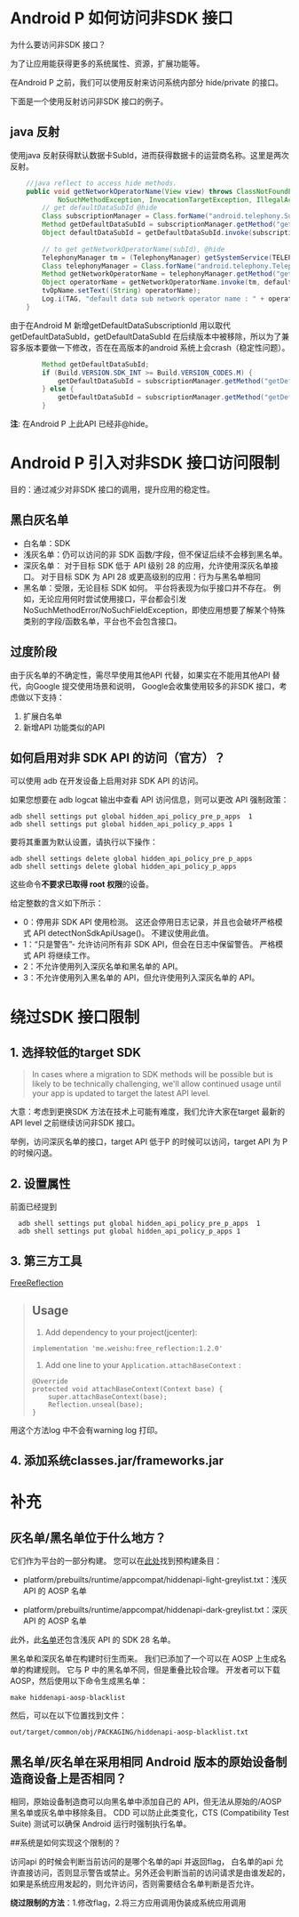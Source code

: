 # Android P 如何访问非SDK 接口

为什么要访问非SDK 接口？

为了让应用能获得更多的系统属性、资源，扩展功能等。

在Android P 之前，我们可以使用反射来访问系统内部分 hide/private 的接口。

下面是一个使用反射访问非SDK 接口的例子。

## java 反射

使用java 反射获得默认数据卡SubId，进而获得数据卡的运营商名称。这里是两次反射。

```JAVA
    //java reflect to access hide methods.
    public void getNetworkOperatorName(View view) throws ClassNotFoundException,
            NoSuchMethodException, InvocationTargetException, IllegalAccessException {
        // get defaultDataSubId @hide
        Class subscriptionManager = Class.forName("android.telephony.SubscriptionManager");
        Method getDefaultDataSubId = subscriptionManager.getMethod("getDefaultDataSubId");
        Object defaultDataSubId = getDefaultDataSubId.invoke(subscriptionManager);
        
        // to get getNetworkOperatorName(subId), @hide
        TelephonyManager tm = (TelephonyManager) getSystemService(TELEPHONY_SERVICE);
        Class telephonyManager = Class.forName("android.telephony.TelephonyManager");
        Method getNetworkOperatorName = telephonyManager.getMethod("getNetworkOperatorName", int.class);
        Object operatorName = getNetworkOperatorName.invoke(tm, defaultDataSubId);
        tvOpName.setText((String) operatorName);
        Log.i(TAG, "default data sub network operator name : " + operatorName);
    }
```
由于在Android M 新增getDefaultDataSubscriptionId 用以取代getDefaultDataSubId，getDefaultDataSubId 在后续版本中被移除，所以为了兼容多版本要做一下修改，否在在高版本的android 系统上会crash（稳定性问题）。

```JAVA
        Method getDefaultDataSubId;
        if (Build.VERSION.SDK_INT >= Build.VERSION_CODES.M) {
            getDefaultDataSubId = subscriptionManager.getMethod("getDefaultDataSubscriptionId");
        } else {
            getDefaultDataSubId = subscriptionManager.getMethod("getDefaultDataSubId");
        }
```

**注**: 在Android P 上此API 已经非@hide。

# Android P 引入对非SDK 接口访问限制

目的：通过减少对非SDK 接口的调用，提升应用的稳定性。

## 黑白灰名单


- 白名单：SDK
- 浅灰名单：仍可以访问的非 SDK 函数/字段，但不保证后续不会移到黑名单。
- 深灰名单：
  对于目标 SDK 低于 API 级别 28 的应用，允许使用深灰名单接口。
  对于目标 SDK 为 API 28 或更高级别的应用：行为与黑名单相同
- 黑名单：受限，无论目标 SDK 如何。 平台将表现为似乎接口并不存在。 例如，无论应用何时尝试使用接口，平台都会引发 NoSuchMethodError/NoSuchFieldException，即使应用想要了解某个特殊类别的字段/函数名单，平台也不会包含接口。


## 过度阶段

由于灰名单的不确定性，需尽早使用其他API 代替，如果实在不能用其他API 替代，向Google 提交使用场景和说明， Google会收集使用较多的非SDK 接口，考虑做以下支持：

1. 扩展白名单
2. 新增API 功能类似的API

## 如何启用对非 SDK API 的访问（官方）？

可以使用 adb 在开发设备上启用对非 SDK API 的访问。

如果您想要在 adb logcat 输出中查看 API 访问信息，则可以更改 API 强制政策：

```shell
adb shell settings put global hidden_api_policy_pre_p_apps  1
adb shell settings put global hidden_api_policy_p_apps 1
```

要将其重置为默认设置，请执行以下操作：

```shell
adb shell settings delete global hidden_api_policy_pre_p_apps
adb shell settings delete global hidden_api_policy_p_apps
```

 这些命令**不要求已取得 root 权限**的设备。

给定整数的含义如下所示：

- 0：停用非 SDK API 使用检测。 这还会停用日志记录，并且也会破坏严格模式 API detectNonSdkApiUsage()。 不建议使用此值。
- 1：“只是警告”- 允许访问所有非 SDK API，但会在日志中保留警告。 严格模式 API 将继续工作。
- 2：不允许使用列入深灰名单和黑名单的 API。
- 3：不允许使用列入黑名单的 API，但允许使用列入深灰名单的 API。

# 绕过SDK 接口限制
## 1. 选择较低的target SDK

> In cases where a migration to SDK methods will be possible but is likely to be technically challenging, we'll allow continued usage until your app is updated to target the latest API level.

大意：考虑到更换SDK 方法在技术上可能有难度，我们允许大家在target 最新的API level 之前继续访问非SDK 接口。

举例，访问深灰名单的接口，target API 低于P 的时候可以访问，target API 为 P的时候闪退。

## 2. 设置属性

前面已经提到
```shell
  adb shell settings put global hidden_api_policy_pre_p_apps  1
  adb shell settings put global hidden_api_policy_p_apps 1
```
## 3. 第三方工具

[FreeReflection](https://github.com/tiann/FreeReflection)

> ## Usage
>
> 1. Add dependency to your project(jcenter):
>
> ```
> implementation 'me.weishu:free_reflection:1.2.0'
> ```
>
> 1. Add one line to your `Application.attachBaseContext` :
>
> ```
> @Override
> protected void attachBaseContext(Context base) {
>     super.attachBaseContext(base);
>     Reflection.unseal(base);
> }
> ```

用这个方法log 中不会有warning log 打印。

## 4. 添加系统classes.jar/frameworks.jar



# 补充

## 灰名单/黑名单位于什么地方？

它们作为平台的一部分构建。 您可以在[此处](https://android.googlesource.com/platform/prebuilts/runtime/+/master/appcompat)找到预构建条目：

- platform/prebuilts/runtime/appcompat/hiddenapi-light-greylist.txt：浅灰 API 的 AOSP 名单

- platform/prebuilts/runtime/appcompat/hiddenapi-dark-greylist.txt：深灰 API 的 AOSP 名单

此外，此[名单](https://android.googlesource.com/platform/frameworks/base/+/master/config/hiddenapi-p-light-greylist.txt)还包含浅灰 API 的 SDK 28 名单。

黑名单和深灰名单在构建时衍生而来。 我们已添加了一个可以在 AOSP 上生成名单的构建规则。 它与 P 中的黑名单不同，但是重叠比较合理。 开发者可以下载 AOSP，然后使用以下命令生成黑名单：

```
make hiddenapi-aosp-blacklist
```

然后，可以在以下位置找到文件：

```
out/target/common/obj/PACKAGING/hiddenapi-aosp-blacklist.txt
```

## 黑名单/灰名单在采用相同 Android 版本的原始设备制造商设备上是否相同？

相同，原始设备制造商可以向黑名单中添加自己的 API，但无法从原始的/AOSP 黑名单或灰名单中移除条目。 CDD 可以防止此类变化，CTS (Compatibility Test Suite) 测试可以确保 Android 运行时强制执行名单。

##系统是如何实现这个限制的？

访问api 的时候会判断当前访问的是哪个名单的api 并返回flag， 白名单的api 允许直接访问，否则显示警告或禁止。另外还会判断当前的访问请求是由谁发起的，如果是系统应用发起的，则允许访问，否则需要结合名单判断是否允许。

**绕过限制的方法**：1.修改flag，2.将三方应用调用伪装成系统应用调用